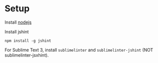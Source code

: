 Setup
=====

Install [nodejs](http://nodejs.org/download/)

Install jshint

```
npm install -g jshint
```

For Sublime Text 3, install `sublimelinter` and `sublimelinter-jshint` (NOT sublimelinter-jsxhint).

